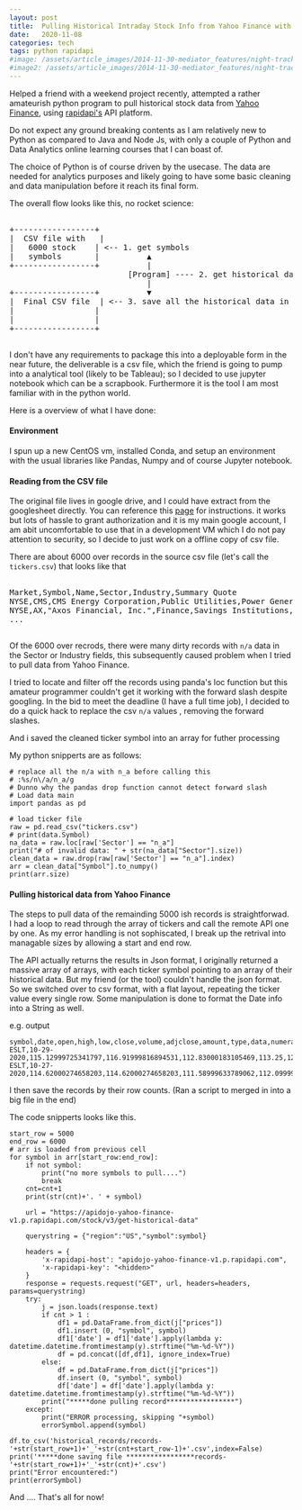 ```yaml
---
layout: post
title:  Pulling Historical Intraday Stock Info from Yahoo Finance with Python
date:   2020-11-08
categories: tech
tags: python rapidapi
#image: /assets/article_images/2014-11-30-mediator_features/night-track.JPG
#image2: /assets/article_images/2014-11-30-mediator_features/night-track-mobile.JPG
---
```


Helped a friend with a weekend project recently, attempted a rather amateurish python program to pull historical stock data from [Yahoo Finance](https://finance.yahoo.com/), using [rapidapi's](https://rapidapi.com/marketplace) API platform. 

Do not expect any ground breaking contents as I am relatively new to Python as compared to Java and Node Js, with only a couple of Python and Data Analytics online learning courses that I can boast of.

The choice of Python is of course driven by the usecase. The data are needed for analytics purposes and likely going to have some basic cleaning and data manipulation before it reach its final form. 

The overall flow looks like this, no rocket science:

<pre>

+-----------------+
|  CSV file with   | 
|   6000 stock    | <-- 1. get symbols                        
|   symbols       |          ▲                  
+-----------------+          |                                                       
                         [Program] ---- 2. get historical data based on symbols --▶ [Yahoo Finance]
                             |
+-----------------+          ▼ 
|  Final CSV file  | <-- 3. save all the historical data in csv file 
|                 |  
|                 |
+-----------------+                                                                 

</pre>

I don't have any requirements to package this into a deployable form in the near future, the deliverable is a csv file, which the friend is going to pump into a analytical tool (likely to be Tableau); so I decided to use jupyter notebook which can be a scrapbook. Furthermore it is the tool I am most familiar with in the python world.


Here is a overview of what I have done:

#### Environment

I spun up a new CentOS vm, installed Conda, and setup an environment with the usual libraries like Pandas, Numpy and of course Jupyter notebook.

#### Reading from the CSV file

The original file lives in google drive, and I could have extract from the googlesheet directly. You can reference this [page](https://developers.google.com/sheets/api/quickstart/python) for instructions. it works but lots of hassle to grant authorization and it is my main google account, I am abit uncomfortable to use that in a development VM which I do not pay attention to security, so I decide to just work on a offline copy of csv file.

There are about 6000 over records in the source csv file (let's call the `tickers.csv`) that looks like that
<pre>

Market,Symbol,Name,Sector,Industry,Summary Quote
NYSE,CMS,CMS Energy Corporation,Public Utilities,Power Generation,https://old.nasdaq.com/symbol/cms
NYSE,AX,"Axos Financial, Inc.",Finance,Savings Institutions,https://old.nasdaq.com/symbol/ax
...

</pre>

Of the 6000 over recrods, there were many dirty records with `n/a` data in the Sector or Industry fields, this subsequently caused problem when I tried to pull data from Yahoo Finance.

I tried to locate and filter off the records using panda's loc function but this amateur programmer couldn't get it working with the forward slash despite googling. In the bid to meet the deadline (I have a full time job), I decided to do a quick hack to replace the csv `n/a` values , removing the forward slashes.

And i saved the cleaned ticker symbol into an array for futher processing 

My python snipperts are as follows: 

```
# replace all the n/a with n_a before calling this
# :%s/n\/a/n_a/g
# Dunno why the pandas drop function cannot detect forward slash
# Load data main
import pandas as pd

# load ticker file
raw = pd.read_csv("tickers.csv")
# print(data.Symbol)
na_data = raw.loc[raw['Sector'] == "n_a"]
print("# of invalid data: " + str(na_data["Sector"].size))
clean_data = raw.drop(raw[raw['Sector'] == "n_a"].index)
arr = clean_data["Symbol"].to_numpy()
print(arr.size)
```
#### Pulling historical data from Yahoo Finance

The steps to pull data of the remainding 5000 ish records is straightforwad. I had a loop to read through the array of tickers and call the remote API one by one. As my error handling is not sophiscated, I break up the retrival into managable sizes by allowing a start and end row. 

The API actually returns the results in Json format, I originally returned a massive array of arrays, with each ticker symbol pointing to an array of their historical data. But my friend (or the tool) couldn't handle the json format. So we switched over to csv format, with a flat layout, repeating the ticker value every single row. Some manipulation is done to format the Date info into a String as well.

e.g. output

```
symbol,date,open,high,low,close,volume,adjclose,amount,type,data,numerator,denominator,splitRatio
ESLT,10-29-2020,115.12999725341797,116.91999816894531,112.83000183105469,113.25,124354.0,113.25,,,,,,
ESLT,10-27-2020,114.62000274658203,114.62000274658203,111.58999633789062,112.0999984741211,65800.0,112.0999984741211,,,,,,

```

I then save the records by their row counts. (Ran a script to merged in into a big file in the end) 

The code snipperts looks like this.

```
start_row = 5000
end_row = 6000
# arr is loaded from previous cell
for symbol in arr[start_row:end_row]:
    if not symbol:
        print("no more symbols to pull....")
        break    
    cnt=cnt+1
    print(str(cnt)+'. ' + symbol)

    url = "https://apidojo-yahoo-finance-v1.p.rapidapi.com/stock/v3/get-historical-data"

    querystring = {"region":"US","symbol":symbol}

    headers = {
        'x-rapidapi-host': "apidojo-yahoo-finance-v1.p.rapidapi.com",
        'x-rapidapi-key': "<hidden>"
    }
    response = requests.request("GET", url, headers=headers, params=querystring)
    try:
        j = json.loads(response.text)
        if cnt > 1 :
            df1 = pd.DataFrame.from_dict(j["prices"])
            df1.insert (0, "symbol", symbol)
            df1['date'] = df1['date'].apply(lambda y: datetime.datetime.fromtimestamp(y).strftime("%m-%d-%Y"))
            df = pd.concat([df,df1], ignore_index=True)
        else:
            df = pd.DataFrame.from_dict(j["prices"])
            df.insert (0, "symbol", symbol)
            df['date'] = df['date'].apply(lambda y: datetime.datetime.fromtimestamp(y).strftime("%m-%d-%Y"))
        print("*****done pulling record*****************")
    except:
        print("ERROR processing, skipping "+symbol)  
        errorSymbol.append(symbol)
        
df.to_csv('historical_records/records-'+str(start_row+1)+'_'+str(cnt+start_row-1)+'.csv',index=False)    
print('*****done saving file *****************records-'+str(start_row+1)+'_'+str(cnt)+'.csv') 
print("Error encountered:")
print(errorSymbol)
```

And .... That's all for now!